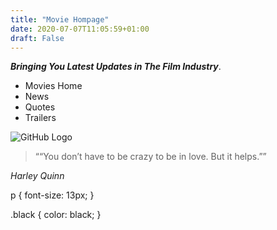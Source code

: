 ```yaml
---
title: "Movie Hompage"
date: 2020-07-07T11:05:59+01:00
draft: False
---
```

_**Bringing You Latest Updates in The Film Industry**_.


- Movies Home
- News
- Quotes
- Trailers


![GitHub Logo](https://images.unsplash.com/photo-1546513027-cd32829de838?ixlib=rb-1.2.1&ixid=eyJhcHBfaWQiOjEyMDd9&auto=format&fit=crop&w=1276&q=80)



> ““You don’t have to be crazy to be in love. But it helps.””

_Harley Quinn_

p {
  font-size: 13px;
}

.black {
  color: black;
}